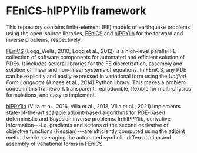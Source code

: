 # FEniCS-hIPPYlib framework

This repository contains finite-element (FE) models of earthquake problems using the open-source libraries, [FEniCS](https://fenicsproject.org) and [hIPPYlib](https://hippylib.github.io) for the forward and inverse problems, respectively.

[FEniCS](https://fenicsproject.org) (Logg_Wells, 2010; Logg et al., 2012) is a high-level parallel FE collection of software components for automated and efficient solution of PDEs. It includes several libraries for the FE discretization, assembly and solution of linear and non-linear systems of equations.
In FEniCS, any PDE can be explicitly and easily expressed in variational form using the *Unified Form Language* (Alnaes et al., 2014) Python library. This makes a problem coded in this framework transparent, reproducible, flexible for multi-physics formulations, and easy to implement. 

[hIPPYlib](https://hippylib.github.io) (Villa et al., 2016, Villa et al., 2018, Villa et al., 2021) implements state-of-the-art scalable adjoint-based algorithms for PDE-based deterministic and Bayesian inverse problems.
In hIPPYlib, derivative information---i.e. gradients and actions of the second derivative of objective functions (Hessian)---are efficiently computed using the adjoint method while leveraging the automated symbolic differentiation and assembly of variational forms in FEniCS.
